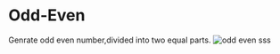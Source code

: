 # Odd-Even
 Genrate odd even number,divided into two equal parts.
![odd even sss](https://github.com/Sejalvala0126/Odd-Even/assets/142477514/fd943fb9-e166-4e2f-9542-8ca3c01c6cee)
